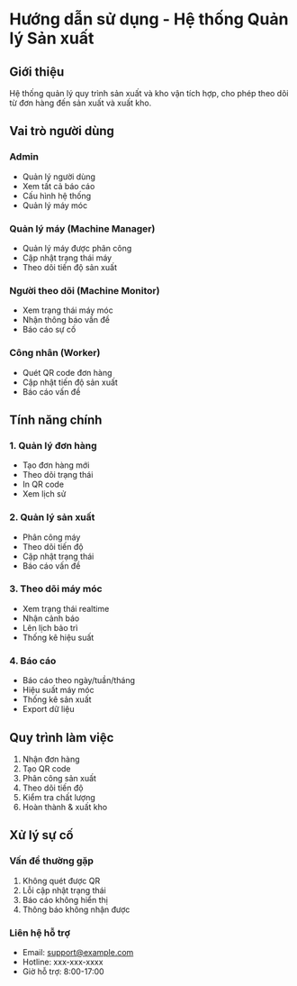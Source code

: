 
# Hướng dẫn sử dụng - Hệ thống Quản lý Sản xuất

## Giới thiệu
Hệ thống quản lý quy trình sản xuất và kho vận tích hợp, cho phép theo dõi từ đơn hàng đến sản xuất và xuất kho.

## Vai trò người dùng

### Admin
- Quản lý người dùng
- Xem tất cả báo cáo
- Cấu hình hệ thống
- Quản lý máy móc

### Quản lý máy (Machine Manager)
- Quản lý máy được phân công
- Cập nhật trạng thái máy
- Theo dõi tiến độ sản xuất

### Người theo dõi (Machine Monitor)
- Xem trạng thái máy móc
- Nhận thông báo vấn đề
- Báo cáo sự cố

### Công nhân (Worker)
- Quét QR code đơn hàng
- Cập nhật tiến độ sản xuất
- Báo cáo vấn đề

## Tính năng chính

### 1. Quản lý đơn hàng
- Tạo đơn hàng mới
- Theo dõi trạng thái
- In QR code
- Xem lịch sử

### 2. Quản lý sản xuất
- Phân công máy
- Theo dõi tiến độ
- Cập nhật trạng thái
- Báo cáo vấn đề

### 3. Theo dõi máy móc
- Xem trạng thái realtime
- Nhận cảnh báo
- Lên lịch bảo trì
- Thống kê hiệu suất

### 4. Báo cáo
- Báo cáo theo ngày/tuần/tháng
- Hiệu suất máy móc
- Thống kê sản xuất
- Export dữ liệu

## Quy trình làm việc

1. Nhận đơn hàng
2. Tạo QR code
3. Phân công sản xuất
4. Theo dõi tiến độ
5. Kiểm tra chất lượng
6. Hoàn thành & xuất kho

## Xử lý sự cố

### Vấn đề thường gặp
1. Không quét được QR
2. Lỗi cập nhật trạng thái
3. Báo cáo không hiển thị
4. Thông báo không nhận được

### Liên hệ hỗ trợ
- Email: support@example.com
- Hotline: xxx-xxx-xxxx
- Giờ hỗ trợ: 8:00-17:00
